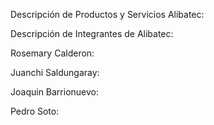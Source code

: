 Descripción de Productos y Servicios Alibatec:



Descripción de Integrantes de Alibatec:

Rosemary Calderon:


Juanchi Saldungaray:


Joaquin Barrionuevo:


Pedro Soto:

